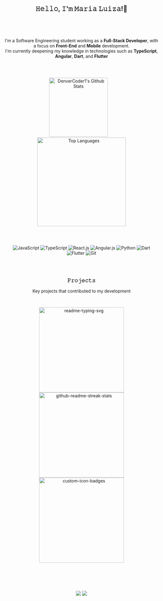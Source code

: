 <br>
<h2 align="center">𝙷𝚎𝚕𝚕𝚘, 𝙸'𝚖 𝙼𝚊𝚛𝚒𝚊 𝙻𝚞𝚒𝚣𝚊!🦋</h2>
<br>
<br>
<br>

<p align="center">
  I'm a Software Engineering student working as a <strong>Full-Stack Developer</strong>, with a focus on <strong>Front-End</strong> and <strong>Mobile</strong> development. <br />
  I'm currently deepening my knowledge in technologies such as <strong>TypeScript</strong>, <strong>Angular</strong>, <strong>Dart</strong>, and <strong>Flutter</strong>
</p>


<br>
<br>
  
<p align="center">
  <a>
    <img 
      alt="DenverCoder1's Github Stats" 
      src="https://github-readme-stats-phi-eight-39.vercel.app/api/?username=mluizaramos&show_icons=true&include_all_commits=true&count_private=true&theme=transparent&hide_border=true&title_color=F85D7F&icon_color=F8D866&text_color=FFFFFF" 
      height="192px" />
  </a>
  &nbsp;&nbsp;&nbsp;&nbsp;
  <a style="text-decoration: none;">
    <img 
      alt="Top Languages" 
      src="https://github-readme-stats-phi-eight-39.vercel.app/api/top-langs/?username=mluizaramos&langs_count=8&layout=compact&theme=transparent&hide_border=true&title_color=F85D7F&icon_color=F8D866&text_color=FFFFFF&hide=Jupyter%20Notebook,Roff" 
      height="290px" />
  </a>
</p>
<br>

<p align="center">
  <br>

  <img src="https://img.shields.io/badge/-JavaScript-%23282C34?style=for-the-badge&logo=javascript" alt="JavaScript"/>
  <img src="https://img.shields.io/badge/-TypeScript-%23282C34?style=for-the-badge&logo=typescript&logoColor=white" alt="TypeScript"/>
  <img src="https://img.shields.io/badge/-React.js-%23282C34?style=for-the-badge&logo=react" alt="React.js"/>
  <img src="https://img.shields.io/badge/-Angular.js-%23282C34?style=for-the-badge&logo=angular" alt="Angular.js"/>
  <img src="https://img.shields.io/badge/-Python-%23282C34?style=for-the-badge&logo=Python" alt="Python"/>
  <img src="https://img.shields.io/badge/-Dart-%23282C34?style=for-the-badge&logo=dart" alt="Dart"/>
  <img src="https://img.shields.io/badge/-Flutter-%23282C34?style=for-the-badge&logo=flutter" alt="Flutter"/>
  <img src="https://img.shields.io/badge/-Git-%23282C34?style=for-the-badge&logo=git" alt="Git"/>

  <br>
</p>

<br>
<br>

<h3 align="center">𝙿𝚛𝚘𝚓𝚎𝚌𝚝𝚜</h3>
<p align="center">Key projects that contributed to my development</p>
<br>

<p align="center">
  <p align="center">
    <a href="https://github.com/mluizaramos/Website---BookStore"><img width="278" src="https://denvercoder1-github-readme-stats.vercel.app/api/pin/?username=mluizaramos&repo=Website-BookStore&theme=react&bg_color=23282C34&title_color=F85D7F&hide_border=true&icon_color=F8D866&show_icons=false" alt="readme-typing-svg"></a>
    <a href="https://github.com/DenverCoder1/github-readme-streak-stats"><img width="278" src="https://denvercoder1-github-readme-stats.vercel.app/api/pin/?username=mluizaramos&repo=API-Planetas&theme=react&bg_color=23282C34&title_color=F85D7F&hide_border=true&icon_color=F8D866&show_icons=false" alt="github-readme-streak-stats"></a>
    <a href="https://github.com/DenverCoder1/custom-icon-badges"><img width="278" src="https://denvercoder1-github-readme-stats.vercel.app/api/pin?username=mluizaramos&repo=jogoDaVelha&theme=react&bg_color=23282C34&title_color=F85D7F&hide_border=true&icon_color=F8D866&show_icons=false" alt="custom-icon-badges"></a>
</p>

<br>

## 

<br>
<p align="center">
  <a href = "mailto:mluiza.aramos@gmail.com"><img src="https://img.shields.io/badge/-Gmail-black?style=for-the-badge&logo=gmail&logoColor=white" target="_blank"></a>
  <a href="https://www.linkedin.com/in/maria-luiza-almeida-0691a4285" target="_blank"><img src="https://img.shields.io/badge/-LinkedIn-black?style=for-the-badge&logo=linkedin&logoColor=white" target="_blank"></a> 
</p>

